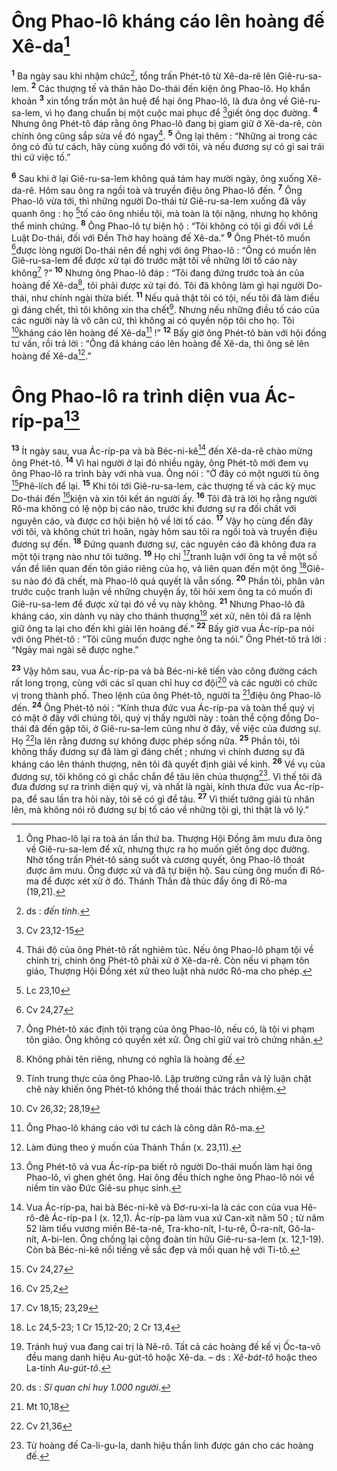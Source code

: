 # Ông Phao-lô kháng cáo lên hoàng đế Xê-da[^1]
<sup><b>1</b></sup> Ba ngày sau khi nhậm chức[^2], tổng trấn Phét-tô từ Xê-da-rê lên Giê-ru-sa-lem. <sup><b>2</b></sup> Các thượng tế và thân hào Do-thái đến kiện ông Phao-lô. Họ khẩn khoản <sup><b>3</b></sup> xin tổng trấn một ân huệ để hại ông Phao-lô, là đưa ông về Giê-ru-sa-lem, vì họ đang chuẩn bị một cuộc mai phục để [^1*]giết ông dọc đường. <sup><b>4</b></sup> Nhưng ông Phét-tô đáp rằng ông Phao-lô đang bị giam giữ ở Xê-da-rê, còn chính ông cũng sắp sửa về đó ngay[^3]. <sup><b>5</b></sup> Ông lại thêm : “Những ai trong các ông có đủ tư cách, hãy cùng xuống đó với tôi, và nếu đương sự có gì sai trái thì cứ việc tố.”

<sup><b>6</b></sup> Sau khi ở lại Giê-ru-sa-lem không quá tám hay mười ngày, ông xuống Xê-da-rê. Hôm sau ông ra ngồi toà và truyền điệu ông Phao-lô đến. <sup><b>7</b></sup> Ông Phao-lô vừa tới, thì những người Do-thái từ Giê-ru-sa-lem xuống đã vây quanh ông : họ [^2*]tố cáo ông nhiều tội, mà toàn là tội nặng, nhưng họ không thể minh chứng. <sup><b>8</b></sup> Ông Phao-lô tự biện hộ : “Tôi không có tội gì đối với Lề Luật Do-thái, đối với Đền Thờ hay hoàng đế Xê-da.” <sup><b>9</b></sup> Ông Phét-tô muốn [^3*]được lòng người Do-thái nên đề nghị với ông Phao-lô : “Ông có muốn lên Giê-ru-sa-lem để được xử tại đó trước mặt tôi về những lời tố cáo này không[^4] ?” <sup><b>10</b></sup> Nhưng ông Phao-lô đáp : “Tôi đang đứng trước toà án của hoàng đế Xê-da[^5], tôi phải được xử tại đó. Tôi đã không làm gì hại người Do-thái, như chính ngài thừa biết. <sup><b>11</b></sup> Nếu quả thật tôi có tội, nếu tôi đã làm điều gì đáng chết, thì tôi không xin tha chết[^6]. Nhưng nếu những điều tố cáo của các người này là vô căn cứ, thì không ai có quyền nộp tôi cho họ. Tôi [^4*]kháng cáo lên hoàng đế Xê-da[^7] !” <sup><b>12</b></sup> Bấy giờ ông Phét-tô bàn với hội đồng tư vấn, rồi trả lời : “Ông đã kháng cáo lên hoàng đế Xê-da, thì ông sẽ lên hoàng đế Xê-da[^8].”

# Ông Phao-lô ra trình diện vua Ác-ríp-pa[^9]
<sup><b>13</b></sup> Ít ngày sau, vua Ác-ríp-pa và bà Béc-ni-kê[^10] đến Xê-da-rê chào mừng ông Phét-tô. <sup><b>14</b></sup> Vì hai người ở lại đó nhiều ngày, ông Phét-tô mới đem vụ ông Phao-lô ra trình bày với nhà vua. Ông nói : “Ở đây có một người tù ông [^5*]Phê-lích để lại. <sup><b>15</b></sup> Khi tôi tới Giê-ru-sa-lem, các thượng tế và các kỳ mục Do-thái đến [^6*]kiện và xin tôi kết án người ấy. <sup><b>16</b></sup> Tôi đã trả lời họ rằng người Rô-ma không có lệ nộp bị cáo nào, trước khi đương sự ra đối chất với nguyên cáo, và được cơ hội biện hộ về lời tố cáo. <sup><b>17</b></sup> Vậy họ cùng đến đây với tôi, và không chút trì hoãn, ngày hôm sau tôi ra ngồi toà và truyền điệu đương sự đến. <sup><b>18</b></sup> Đứng quanh đương sự, các nguyên cáo đã không đưa ra một tội trạng nào như tôi tưởng. <sup><b>19</b></sup> Họ chỉ [^7*]tranh luận với ông ta về một số vấn đề liên quan đến tôn giáo riêng của họ, và liên quan đến một ông [^8*]Giê-su nào đó đã chết, mà Phao-lô quả quyết là vẫn sống. <sup><b>20</b></sup> Phần tôi, phân vân trước cuộc tranh luận về những chuyện ấy, tôi hỏi xem ông ta có muốn đi Giê-ru-sa-lem để được xử tại đó về vụ này không. <sup><b>21</b></sup> Nhưng Phao-lô đã kháng cáo, xin dành vụ này cho thánh thượng[^11] xét xử, nên tôi đã ra lệnh giữ ông ta lại cho đến khi giải lên hoàng đế.” <sup><b>22</b></sup> Bấy giờ vua Ác-ríp-pa nói với ông Phét-tô : “Tôi cũng muốn được nghe ông ta nói.” Ông Phét-tô trả lời : “Ngày mai ngài sẽ được nghe.”

<sup><b>23</b></sup> Vậy hôm sau, vua Ác-ríp-pa và bà Béc-ni-kê tiến vào công đường cách rất long trọng, cùng với các sĩ quan chỉ huy cơ đội[^12] và các người có chức vị trong thành phố. Theo lệnh của ông Phét-tô, người ta [^9*]điệu ông Phao-lô đến. <sup><b>24</b></sup> Ông Phét-tô nói : “Kính thưa đức vua Ác-ríp-pa và toàn thể quý vị có mặt ở đây với chúng tôi, quý vị thấy người này : toàn thể cộng đồng Do-thái đã đến gặp tôi, ở Giê-ru-sa-lem cũng như ở đây, về việc của đương sự. Họ [^10*]la lên rằng đương sự không được phép sống nữa. <sup><b>25</b></sup> Phần tôi, tôi không thấy đương sự đã làm gì đáng chết ; nhưng vì chính đương sự đã kháng cáo lên thánh thượng, nên tôi đã quyết định giải về kinh. <sup><b>26</b></sup> Về vụ của đương sự, tôi không có gì chắc chắn để tâu lên chúa thượng[^13]. Vì thế tôi đã đưa đương sự ra trình diện quý vị, và nhất là ngài, kính thưa đức vua Ác-ríp-pa, để sau lần tra hỏi này, tôi sẽ có gì để tâu. <sup><b>27</b></sup> Vì thiết tưởng giải tù nhân lên, mà không nói rõ đương sự bị tố cáo về những tội gì, thì thật là vô lý.”

[^1]: Ông Phao-lô lại ra toà án lần thứ ba. Thượng Hội Đồng âm mưu đưa ông về Giê-ru-sa-lem để xử, nhưng thực ra họ muốn giết ông dọc đường. Nhờ tổng trấn Phét-tô sáng suốt và cương quyết, ông Phao-lô thoát được âm mưu. Ông được xử và đã tự biện hộ. Sau cùng ông muốn đi Rô-ma để được xét xử ở đó. Thánh Thần đã thúc đẩy ông đi Rô-ma (19,21).
[^2]: ds : <i>đến tỉnh</i>.
[^3]: Thái độ của ông Phét-tô rất nghiêm túc. Nếu ông Phao-lô phạm tội về chính trị, chính ông Phét-tô phải xử ở Xê-da-rê. Còn nếu vi phạm tôn giáo, Thượng Hội Đồng xét xử theo luật nhà nước Rô-ma cho phép.
[^4]: Ông Phét-tô xác định tội trạng của ông Phao-lô, nếu có, là tội vi phạm tôn giáo. Ông không có quyền xét xử. Ông chỉ giữ vai trò chứng nhân.
[^5]: Không phải tên riêng, nhưng có nghĩa là hoàng đế.
[^6]: Tính trung thực của ông Phao-lô. Lập trường cứng rắn và lý luận chặt chẽ này khiến ông Phét-tô không thể thoái thác trách nhiệm.
[^7]: Ông Phao-lô kháng cáo với tư cách là công dân Rô-ma.
[^8]: Làm đúng theo ý muốn của Thánh Thần (x. 23,11).
[^9]: Ông Phét-tô và vua Ác-ríp-pa biết rõ người Do-thái muốn làm hại ông Phao-lô, vì ghen ghét ông. Hai ông đều thích nghe ông Phao-lô nói về niềm tin vào Đức Giê-su phục sinh.
[^10]: Vua Ác-ríp-pa, hai bà Béc-ni-kê và Đơ-ru-xi-la là các con của vua Hê-rô-đê Ác-ríp-pa I (x. 12,1). Ác-ríp-pa làm vua xứ Can-xít năm 50 ; từ năm 52 làm tiểu vương miền Bê-ta-nê, Tra-kho-nít, I-tu-rê, Ô-ra-nít, Gô-la-nít, A-bi-len. Ông chống lại cộng đoàn tín hữu Giê-ru-sa-lem (x. 12,1-19). Còn bà Béc-ni-kê nổi tiếng về sắc đẹp và mối quan hệ với Ti-tô.
[^11]: Tránh huý vua đang cai trị là Nê-rô. Tất cả các hoàng đế kế vị Ốc-ta-vô đều mang danh hiệu Au-gút-tô hoặc Xê-da. – ds : <i>Xê-bát-tô</i> hoặc theo La-tinh <i>Au-gút-tô</i>.
[^12]: ds : <i>Sĩ quan chỉ huy 1.000 người</i>.
[^13]: Từ hoàng đế Ca-li-gu-la, danh hiệu thần linh được gán cho các hoàng đế.
[^1*]: Cv 23,12-15
[^2*]: Lc 23,10
[^3*]: Cv 24,27
[^4*]: Cv 26,32; 28,19
[^5*]: Cv 24,27
[^6*]: Cv 25,2
[^7*]: Cv 18,15; 23,29
[^8*]: Lc 24,5-23; 1 Cr 15,12-20; 2  Cr 13,4
[^9*]: Mt 10,18
[^10*]: Cv 21,36
